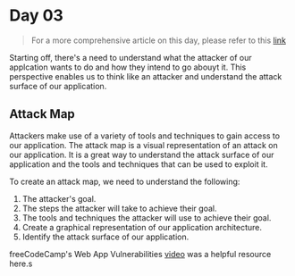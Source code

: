 # Day 03

> For a more comprehensive article on this day, please refer to this [link](https://github.com/MichaelCade/90DaysOfDevOps/blob/main/2023/day03.md)

Starting off, there's a need to understand what the attacker of our applcation wants to do and how they intend to go abouyt it. This perspective enables us to think like an attacker and understand the attack surface of our application.

## Attack Map

Attackers make use of a variety of tools and techniques to gain access to our application. The attack map is a visual representation of an attack on our application. It is a great way to understand the attack surface of our application and the tools and techniques that can be used to exploit it.

To create an attack map, we need to understand the following:

1. The attacker's goal.
2. The steps the attacker will take to achieve their goal.
3. The tools and techniques the attacker will use to achieve their goal.
4. Create a graphical representation of our application architecture.
5. Identify the attack surface of our application.

freeCodeCamp's Web App Vulnerabilities [video](https://www.youtube.com/watch?v=F5KJVuii0Yw&list=PLsKoqAvws1pvg7qL7u28_OWfXwqkI3dQ1&index=4&t=67s) was a helpful resource here.s
